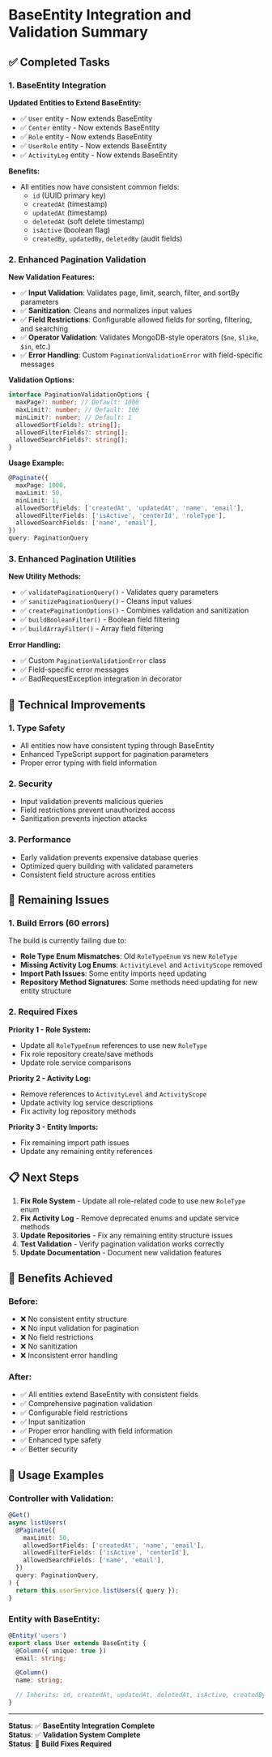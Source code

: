 # BaseEntity Integration and Validation Summary

## ✅ Completed Tasks

### 1. BaseEntity Integration

**Updated Entities to Extend BaseEntity:**

- ✅ `User` entity - Now extends BaseEntity
- ✅ `Center` entity - Now extends BaseEntity
- ✅ `Role` entity - Now extends BaseEntity
- ✅ `UserRole` entity - Now extends BaseEntity
- ✅ `ActivityLog` entity - Now extends BaseEntity

**Benefits:**

- All entities now have consistent common fields:
  - `id` (UUID primary key)
  - `createdAt` (timestamp)
  - `updatedAt` (timestamp)
  - `deletedAt` (soft delete timestamp)
  - `isActive` (boolean flag)
  - `createdBy`, `updatedBy`, `deletedBy` (audit fields)

### 2. Enhanced Pagination Validation

**New Validation Features:**

- ✅ **Input Validation**: Validates page, limit, search, filter, and sortBy parameters
- ✅ **Sanitization**: Cleans and normalizes input values
- ✅ **Field Restrictions**: Configurable allowed fields for sorting, filtering, and searching
- ✅ **Operator Validation**: Validates MongoDB-style operators (`$ne`, `$like`, `$in`, etc.)
- ✅ **Error Handling**: Custom `PaginationValidationError` with field-specific messages

**Validation Options:**

```typescript
interface PaginationValidationOptions {
  maxPage?: number; // Default: 1000
  maxLimit?: number; // Default: 100
  minLimit?: number; // Default: 1
  allowedSortFields?: string[];
  allowedFilterFields?: string[];
  allowedSearchFields?: string[];
}
```

**Usage Example:**

```typescript
@Paginate({
  maxPage: 1000,
  maxLimit: 50,
  minLimit: 1,
  allowedSortFields: ['createdAt', 'updatedAt', 'name', 'email'],
  allowedFilterFields: ['isActive', 'centerId', 'roleType'],
  allowedSearchFields: ['name', 'email'],
})
query: PaginationQuery
```

### 3. Enhanced Pagination Utilities

**New Utility Methods:**

- ✅ `validatePaginationQuery()` - Validates query parameters
- ✅ `sanitizePaginationQuery()` - Cleans input values
- ✅ `createPaginationOptions()` - Combines validation and sanitization
- ✅ `buildBooleanFilter()` - Boolean field filtering
- ✅ `buildArrayFilter()` - Array field filtering

**Error Handling:**

- ✅ Custom `PaginationValidationError` class
- ✅ Field-specific error messages
- ✅ BadRequestException integration in decorator

## 🔧 Technical Improvements

### 1. Type Safety

- All entities now have consistent typing through BaseEntity
- Enhanced TypeScript support for pagination parameters
- Proper error typing with field information

### 2. Security

- Input validation prevents malicious queries
- Field restrictions prevent unauthorized access
- Sanitization prevents injection attacks

### 3. Performance

- Early validation prevents expensive database queries
- Optimized query building with validated parameters
- Consistent field structure across entities

## 🚨 Remaining Issues

### 1. Build Errors (60 errors)

The build is currently failing due to:

- **Role Type Enum Mismatches**: Old `RoleTypeEnum` vs new `RoleType`
- **Missing Activity Log Enums**: `ActivityLevel` and `ActivityScope` removed
- **Import Path Issues**: Some entity imports need updating
- **Repository Method Signatures**: Some methods need updating for new entity structure

### 2. Required Fixes

**Priority 1 - Role System:**

- Update all `RoleTypeEnum` references to use new `RoleType`
- Fix role repository create/save methods
- Update role service comparisons

**Priority 2 - Activity Log:**

- Remove references to `ActivityLevel` and `ActivityScope`
- Update activity log service descriptions
- Fix activity log repository methods

**Priority 3 - Entity Imports:**

- Fix remaining import path issues
- Update any remaining entity references

## 📋 Next Steps

1. **Fix Role System** - Update all role-related code to use new `RoleType` enum
2. **Fix Activity Log** - Remove deprecated enums and update service methods
3. **Update Repositories** - Fix any remaining entity structure issues
4. **Test Validation** - Verify pagination validation works correctly
5. **Update Documentation** - Document new validation features

## 🎯 Benefits Achieved

### Before:

- ❌ No consistent entity structure
- ❌ No input validation for pagination
- ❌ No field restrictions
- ❌ No sanitization
- ❌ Inconsistent error handling

### After:

- ✅ All entities extend BaseEntity with consistent fields
- ✅ Comprehensive pagination validation
- ✅ Configurable field restrictions
- ✅ Input sanitization
- ✅ Proper error handling with field information
- ✅ Enhanced type safety
- ✅ Better security

## 📝 Usage Examples

### Controller with Validation:

```typescript
@Get()
async listUsers(
  @Paginate({
    maxLimit: 50,
    allowedSortFields: ['createdAt', 'name', 'email'],
    allowedFilterFields: ['isActive', 'centerId'],
    allowedSearchFields: ['name', 'email'],
  })
  query: PaginationQuery,
) {
  return this.userService.listUsers({ query });
}
```

### Entity with BaseEntity:

```typescript
@Entity('users')
export class User extends BaseEntity {
  @Column({ unique: true })
  email: string;

  @Column()
  name: string;

  // Inherits: id, createdAt, updatedAt, deletedAt, isActive, createdBy, updatedBy, deletedBy
}
```

---

**Status**: ✅ **BaseEntity Integration Complete**  
**Status**: ✅ **Validation System Complete**  
**Status**: 🔧 **Build Fixes Required**

